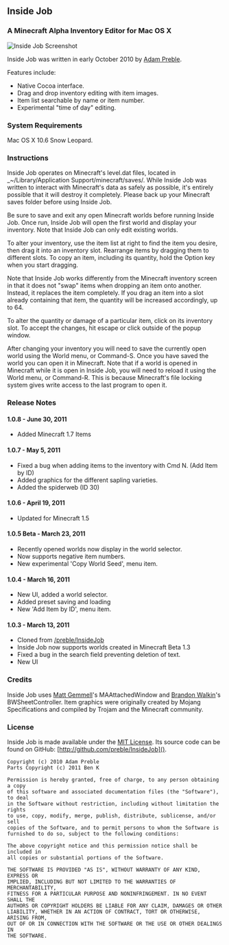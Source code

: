 ## Inside Job

### A Minecraft Alpha Inventory Editor for Mac OS X

![Inside Job Screenshot](http://mcspider.bzextreme.com/files/Inside%20Job%201.0.8.png)

Inside Job was written in early October 2010 by [Adam Preble](http://adampreble.net).

Features include:

- Native Cocoa interface.
- Drag and drop inventory editing with item images.
- Item list searchable by name or item number.
- Experimental "time of day" editing.

### System Requirements

Mac OS X 10.6 Snow Leopard.

### Instructions

Inside Job operates on Minecraft's level.dat files, located in _~/Library/Application Support/minecraft/saves/.  While Inside Job was written to interact with Minecraft's data as safely as possible, it's entirely possible that it will destroy it completely.  Please back up your Minecraft saves folder before using Inside Job.

Be sure to save and exit any open Minecraft worlds before running Inside Job.  Once run, Inside Job will open the first world and display your inventory. Note that Inside Job can only edit existing worlds.

To alter your inventory, use the item list at right to find the item you desire, then drag it into an  inventory slot.  Rearrange items by dragging them to different slots.  To copy an item, including its quantity, hold the Option key when you start dragging.

Note that Inside Job works differently from the Minecraft inventory screen in that it does not "swap" items when dropping an item onto another.  Instead, it replaces the item completely.  If you drag an item into a slot already containing that item, the quantity will be increased accordingly, up to 64.

To alter the quantity or damage of a particular item, click on its inventory slot.  To accept the changes, hit escape or click outside of the popup window.

After changing your inventory you will need to save the currently open world using the World menu, or Command-S.  Once you have saved the world you can open it in Minecraft.  Note that if a world is opened in Minecraft while it is open in Inside Job, you will need to reload it using the World menu, or Command-R.  This is because Minecraft's file locking system gives write access to the last program to open it.

### Release Notes

#### 1.0.8 - June 30, 2011

- Added Minecraft 1.7 Items

#### 1.0.7 - May 5, 2011

- Fixed a bug when adding items to the inventory with Cmd N. (Add Item by ID)
- Added graphics for the different sapling varieties.
- Added the spiderweb (ID 30)

#### 1.0.6 - April 19, 2011

- Updated for Minecraft 1.5

#### 1.0.5 Beta - March 23, 2011

- Recently opened worlds now display in the world selector.
- Now supports negative item numbers.
- New experimental 'Copy World Seed', menu item.

#### 1.0.4 - March 16, 2011

- New UI, added a world selector.
- Added preset saving and loading
- New 'Add Item by ID', menu item.

#### 1.0.3 - March 13, 2011

- Cloned from [/preble/InsideJob](http://github.com/preble/InsideJob)
- Inside Job now supports worlds created in Minecraft Beta 1.3
- Fixed a bug in the search field preventing deletion of text.
- New UI

### Credits

Inside Job uses [Matt Gemmell](http://mattgemmell.com/)'s MAAttachedWindow and [Brandon Walkin](http://www.brandonwalkin.com/)'s BWSheetController.  Item graphics were originally created by Mojang Specifications and compiled by Trojam and the Minecraft community.

### License

Inside Job is made available under the [MIT License](http://www.opensource.org/licenses/mit-license.html).  Its source code can be found on GitHub: [http://github.com/preble/InsideJob]().

	Copyright (c) 2010 Adam Preble
	Parts Copyright (c) 2011 Ben K

	Permission is hereby granted, free of charge, to any person obtaining a copy
	of this software and associated documentation files (the "Software"), to deal
	in the Software without restriction, including without limitation the rights
	to use, copy, modify, merge, publish, distribute, sublicense, and/or sell
	copies of the Software, and to permit persons to whom the Software is
	furnished to do so, subject to the following conditions:

	The above copyright notice and this permission notice shall be included in
	all copies or substantial portions of the Software.

	THE SOFTWARE IS PROVIDED "AS IS", WITHOUT WARRANTY OF ANY KIND, EXPRESS OR
	IMPLIED, INCLUDING BUT NOT LIMITED TO THE WARRANTIES OF MERCHANTABILITY,
	FITNESS FOR A PARTICULAR PURPOSE AND NONINFRINGEMENT. IN NO EVENT SHALL THE
	AUTHORS OR COPYRIGHT HOLDERS BE LIABLE FOR ANY CLAIM, DAMAGES OR OTHER
	LIABILITY, WHETHER IN AN ACTION OF CONTRACT, TORT OR OTHERWISE, ARISING FROM,
	OUT OF OR IN CONNECTION WITH THE SOFTWARE OR THE USE OR OTHER DEALINGS IN
	THE SOFTWARE.
